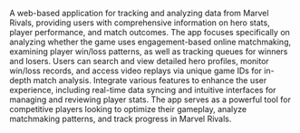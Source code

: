 A web-based application for tracking and analyzing data from Marvel Rivals, providing users with comprehensive information on hero stats, player performance, and match outcomes. The app focuses specifically on analyzing whether the game uses engagement-based online matchmaking, examining player win/loss patterns, as well as tracking queues for winners and losers. Users can search and view detailed hero profiles, monitor win/loss records, and access video replays via unique game IDs for in-depth match analysis. Integrate various features to enhance the user experience, including real-time data syncing and intuitive interfaces for managing and reviewing player stats. The app serves as a powerful tool for competitive players looking to optimize their gameplay, analyze matchmaking patterns, and track progress in Marvel Rivals.
